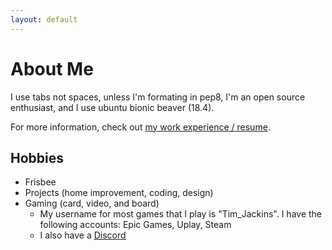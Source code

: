 ```yaml
---
layout: default
---
```

# About Me

I use tabs not spaces, unless I'm formating in pep8, I'm an open source enthusiast, and I use ubuntu bionic beaver (18.4).

For more information, check out [my work experience / resume](/pages/resume.html).

## Hobbies

- Frisbee
- Projects (home improvement, coding, design)
- Gaming (card, video, and board)
  - My username for most games that I play is "Tim_Jackins". I have the following accounts: Epic Games, Uplay, Steam
  - I also have a [Discord](https://discord.gg/mF9zuEp)
